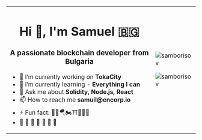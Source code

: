<table>
  <tr>
    <td>
      <h1 align="center">Hi 👋, I'm Samuel <span>🇧🇬</span></h1>
      <h3 align="center">A passionate blockchain developer from Bulgaria</h3>
      <ul>
        <li>🔭 I’m currently working on <strong>TokaCity</strong></li>
        <li>🌱 I’m currently learning - <strong>Everything I can</strong></li>
        <li>💬 Ask me about <strong>Solidity, Node.js, React</strong></li>
        <li>📫 How to reach me <strong>samuil@encorp.io</strong></li>
        <li>⚡ Fun fact: 🥁🤿🪂🏍⛩🤺🏊‍♂️</li>
        <li>🌳 🪷 🪺 🪷 🪺 🪷 🌳</li>
      </ul>
    </td>
    <td>
      <div>
        <p><img align="center" src="https://github-readme-stats.vercel.app/api/top-langs?username=samborisov&show_icons=true&locale=en&layout=compact&theme=dark" alt="samborisov" /></p>
        <p align="left"> <img src="https://komarev.com/ghpvc/?username=samborisov&label=Profile%20views&color=0e75b6&style=flat" alt="samborisov" /> </p>
      </div>
    </td>
  </tr>
</table>



<!--
**SamBorisov/SamBorisov** is a ✨ _special_ ✨ repository because its `README.md` (this file) appears on your GitHub profile.

Here are some ideas to get you started:

- 🔭 I’m currently working on ...
- 🌱 I’m currently learning ...
- 👯 I’m looking to collaborate on ...
- 🤔 I’m looking for help with ...
- 💬 Ask me about ...
- 📫 How to reach me: ...
- 😄 Pronouns: ...
- ⚡ Fun fact: ...
-->
